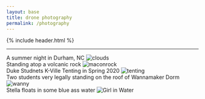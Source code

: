 ```yaml
---
layout: base
title: drone photography
permalink: /photography
---
```


{% include header.html %}

<HR>

<div class="dronetooltip">
      <span class="dronetooltiptext"> A summer night in Durham, NC </span>
      <img src="pics/clouds.JPG" alt="clouds" class="drone">
</div>


<div class="dronetooltip">
      <span class="dronetooltiptext"> Standing atop a volcanic rock </span>
      <img src="pics/tcrock.JPG" alt="maconrock" class="drone">
</div>

<div class="dronetooltip">
      <span class="dronetooltiptext"> Duke Studnets K-Ville Tenting in Spring 2020 </span>
      <img src="pics/tenting.JPG" alt="tenting" class="drone">
</div>

<div class="dronetooltip">
      <span class="dronetooltiptext"> Two students very legally standing on the roof of Wannamaker Dorm </span>
      <img src="pics/wanny.JPG" alt="wanny" class="drone">
</div>

<div class="dronetooltip">
      <span class="dronetooltiptext"> Stella floats in some blue ass water </span>
      <img src="pics/tcstella.JPG" alt="Girl in Water" class="drone">
</div>







